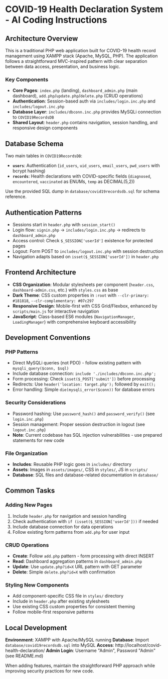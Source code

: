 # COVID-19 Health Declaration System - AI Coding Instructions

## Architecture Overview

This is a traditional PHP web application built for COVID-19 health record management using XAMPP stack (Apache, MySQL, PHP). The application follows a straightforward MVC-inspired pattern with clear separation between data access, presentation, and business logic.

### Key Components

- **Core Pages**: `index.php` (landing), `dashboard_admin.php` (main dashboard), `add.php`/`update.php`/`delete.php` (CRUD operations)
- **Authentication**: Session-based auth via `includes/login.inc.php` and `includes/logout.inc.php`
- **Database Layer**: `includes/dbconn.inc.php` provides MySQLi connection to `COVID19RecordsDB`
- **Shared Layout**: `header.php` contains navigation, session handling, and responsive design components

## Database Schema

Two main tables in `COVID19RecordsDB`:

- **`users`**: Authentication (`id_users`, `uid_users`, `email_users`, `pwd_users` with bcrypt hashing)
- **`records`**: Health declarations with COVID-specific fields (`diagnosed`, `encountered`, `vaccinated` as ENUMs, `temp` as DECIMAL(5,2))

Use the provided SQL dump in `database/covid19recordsdb.sql` for schema reference.

## Authentication Patterns

- Sessions start in `header.php` with `session_start()`
- Login flow: `signin.php` → `includes/login.inc.php` → redirects to `dashboard_admin.php`
- Access control: Check `$_SESSION['userId']` existence for protected pages
- Logout: Form POST to `includes/logout.inc.php` with session destruction
- Navigation adapts based on `isset($_SESSION['userId'])` in `header.php`

## Frontend Architecture

- **CSS Organization**: Modular stylesheets per component (`header.css`, `dashboard-admin.css`, etc.) with `styles.css` as base
- **Dark Theme**: CSS custom properties in `:root` with `--clr-primary: #181818`, `--clr-complementary: #07c297`
- **Responsive Design**: Mobile-first with CSS Grid/Flexbox, enhanced by `scripts/main.js` for interactive navigation
- **JavaScript**: Class-based ES6 modules (`NavigationManager`, `LoadingManager`) with comprehensive keyboard accessibility

## Development Conventions

### PHP Patterns

- Direct MySQLi queries (not PDO) - follow existing pattern with `mysqli_query($conn, $sql)`
- Include database connection: `include './includes/dbconn.inc.php';`
- Form processing: Check `isset($_POST['submit'])` before processing
- Redirects: Use `header('location: target.php');` followed by `exit();`
- Error handling: Simple `die(mysqli_error($conn))` for database errors

### Security Considerations

- Password hashing: Use `password_hash()` and `password_verify()` (see `login.inc.php`)
- Session management: Proper session destruction in logout (see `logout.inc.php`)
- **Note**: Current codebase has SQL injection vulnerabilities - use prepared statements for new code

### File Organization

- **Includes**: Reusable PHP logic goes in `includes/` directory
- **Assets**: Images in `assets/images/`, CSS in `styles/`, JS in `scripts/`
- **Database**: SQL files and database-related documentation in `database/`

## Common Tasks

### Adding New Pages

1. Include `header.php` for navigation and session handling
2. Check authentication with `if (isset($_SESSION['userId']))` if needed
3. Include database connection for data operations
4. Follow existing form patterns from `add.php` for user input

### CRUD Operations

- **Create**: Follow `add.php` pattern - form processing with direct INSERT
- **Read**: Dashboard aggregation patterns in `dashboard_admin.php`
- **Update**: Use `update.php?id=X` URL pattern with GET parameter
- **Delete**: Simple `delete.php?id=X` with confirmation

### Styling New Components

- Add component-specific CSS file in `styles/` directory
- Include in `header.php` after existing stylesheets
- Use existing CSS custom properties for consistent theming
- Follow mobile-first responsive patterns

## Local Development

**Environment**: XAMPP with Apache/MySQL running
**Database**: Import `database/covid19recordsdb.sql` into MySQL
**Access**: http://localhost/covid-health-declaration/
**Admin Login**: Username "Admin", Password "Admin" (see README.md)

When adding features, maintain the straightforward PHP approach while improving security practices for new code.
